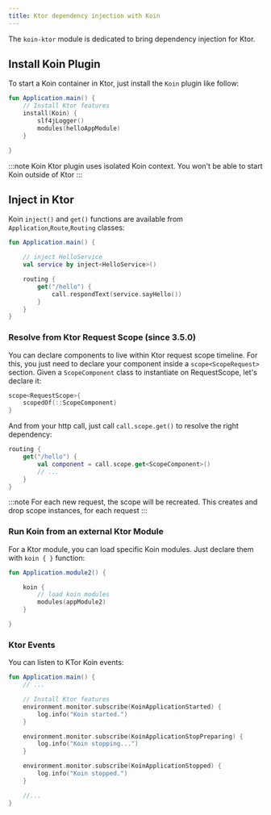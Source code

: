```yaml
---
title: Ktor dependency injection with Koin
---
```


The `koin-ktor` module is dedicated to bring dependency injection for Ktor.

## Install Koin Plugin

To start a Koin container in Ktor, just install the `Koin` plugin like follow:

```kotlin
fun Application.main() {
    // Install Ktor features
    install(Koin) {
        slf4jLogger()
        modules(helloAppModule)
    }

}
```

:::note
 Koin Ktor plugin uses isolated Koin context. You won't be able to start Koin outside of Ktor
:::


## Inject in Ktor

Koin `inject()` and `get()` functions are available from `Application`,`Route`,`Routing` classes:

```kotlin
fun Application.main() {

    // inject HelloService
    val service by inject<HelloService>()

    routing {
        get("/hello") {
            call.respondText(service.sayHello())
        }
    }
}
```

### Resolve from Ktor Request Scope (since 3.5.0)

You can declare components to live within Ktor request scope timeline. For this, you just need to declare your component inside a `scope<ScopeRequest>` section. Given a `ScopeComponent` class to instantiate on RequestScope, let's declare it:

```kotlin
scope<RequestScope>{
    scopedOf(::ScopeComponent)
}
```

And from your http call, just call `call.scope.get()` to resolve the right dependency:

```kotlin
routing {
    get("/hello") {
        val component = call.scope.get<ScopeComponent>()
        // ... 
    }
}
```

:::note
    For each new request, the scope will be recreated. This creates and drop scope instances, for each request
:::


### Run Koin from an external Ktor Module

For a Ktor module, you can load specific Koin modules. Just declare them with `koin { }` function:


```kotlin
fun Application.module2() {

    koin {
        // load koin modules
        modules(appModule2)
    }

}
```

### Ktor Events

You can listen to KTor Koin events:

```kotlin
fun Application.main() {
    // ...

    // Install Ktor features
    environment.monitor.subscribe(KoinApplicationStarted) {
        log.info("Koin started.")
    }

    environment.monitor.subscribe(KoinApplicationStopPreparing) {
        log.info("Koin stopping...")
    }

    environment.monitor.subscribe(KoinApplicationStopped) {
        log.info("Koin stopped.")
    }

    //...
}
```

